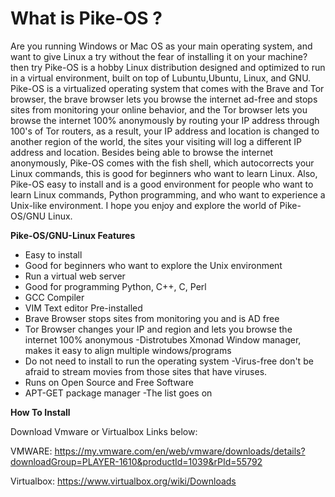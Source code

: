 # **What is Pike-OS ?**

Are you running Windows or Mac OS as your main operating system, and want to give Linux a try without the fear of installing it on your machine? then try Pike-OS is a hobby Linux distribution designed and optimized to run in a virtual environment, built on top of Lubuntu,Ubuntu, Linux, and GNU. Pike-OS is a virtualized operating system that comes with the Brave and Tor browser, the brave browser lets you browse the internet ad-free and stops sites from monitoring your online behavior, and the Tor browser lets you browse the internet 100% anonymously by routing your IP address through 100's of Tor routers, as a result, your IP address and location is changed to another region of the world, the sites your visiting will log a different IP address and location. Besides being able to browse the internet anonymously, Pike-OS comes with the fish shell, which autocorrects your Linux commands, this is good for beginners who want to learn Linux. Also, Pike-OS easy to install and is a good environment for people who want to learn Linux commands, Python programming, and who want to experience a Unix-like environment. I hope you enjoy and explore the world of Pike-OS/GNU Linux. 


**Pike-OS/GNU-Linux Features**

- Easy to install
- Good for beginners who want to explore the Unix environment
- Run a virtual web server
- Good for programming Python, C++, C, Perl
- GCC Compiler 
- VIM Text editor Pre-installed 
- Brave Browser stops sites from monitoring you and is AD free
- Tor Browser changes your IP and region and lets you browse the internet 100% anonymous 
-Distrotubes Xmonad Window manager, makes it easy to align multiple windows/programs
- Do not need to install to run the operating system
-Virus-free don't be afraid to stream movies from those sites that have viruses. 
- Runs on Open Source and Free Software
- APT-GET package manager
-The list goes on

**How To Install**

Download Vmware or Virtualbox Links below:

VMWARE:
https://my.vmware.com/en/web/vmware/downloads/details?downloadGroup=PLAYER-1610&productId=1039&rPId=55792

Virtualbox:
https://www.virtualbox.org/wiki/Downloads


